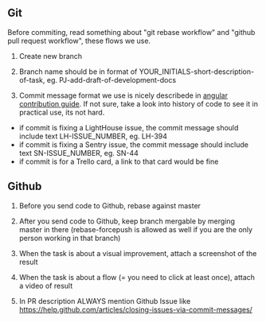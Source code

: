 Git
---

Before commiting, read something about "git rebase workflow" and "github pull request workflow", these flows we use.

1. Create new branch

2. Branch name should be in format of YOUR_INITIALS-short-description-of-task, eg. PJ-add-draft-of-development-docs

3. Commit message format we use is nicely describede in [angular contribution guide]( https://github.com/angular/angular.js/blob/master/CONTRIBUTING.md#commit). If not sure, take a look into history of code to see it in practical use, its not hard.
  - if commit is fixing a LightHouse issue, the commit message should include text LH-ISSUE_NUMBER, eg. LH-394
  - if commit is fixing a Sentry issue, the commit message should include text SN-ISSUE_NUMBER, eg. SN-44
  - if commit is for a Trello card, a link to that card would be fine

Github
------

1. Before you send code to Github, rebase against master

2. After you send code to Github, keep branch mergable by merging master in there (rebase-forcepush is allowed as well if you are the only person working in that branch)

3. When the task is about a visual improvement, attach a screenshot of the result

4. When the task is about a flow (= you need to click at least once), attach a video of result

5. In PR description ALWAYS mention Github Issue like https://help.github.com/articles/closing-issues-via-commit-messages/
